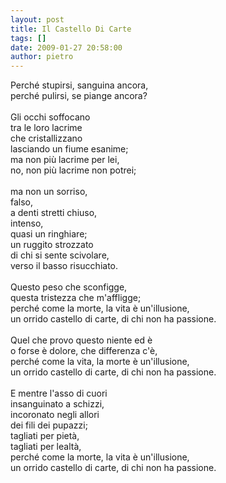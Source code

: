 ```yaml
---
layout: post
title: Il Castello Di Carte
tags: []
date: 2009-01-27 20:58:00
author: pietro
---
```

Perché stupirsi, sanguina ancora,<br/>perché pulirsi, se piange ancora?<br/><br/>Gli occhi soffocano<br/>tra le loro lacrime<br/>che cristallizzano<br/>lasciando un fiume esanime;<br/>ma non più lacrime per lei,<br/>no, non più lacrime non potrei;<br/><br/>ma non un sorriso,<br/>falso,<br/>a denti stretti chiuso,<br/>intenso,<br/>quasi un ringhiare;<br/>un ruggito strozzato<br/>di chi si sente scivolare,<br/>verso il basso risucchiato.<br/><br/>Questo peso che sconfigge,<br/>questa tristezza che m'affligge;<br/>perché come la morte, la vita è un'illusione,<br/>un orrido castello di carte, di chi non ha passione.<br/><br/>Quel che provo questo niente ed è<br/>o forse è dolore, che differenza c'è,<br/>perché come la vita, la morte è un'illusione,<br/>un orrido castello di carte, di chi non ha passione.<br/><br/>E mentre l'asso di cuori<br/>insanguinato a schizzi,<br/>incoronato negli allori<br/>dei fili dei pupazzi;<br/>tagliati per pietà,<br/>tagliati per lealtà,<br/>perché come la morte, la vita è un'illusione,<br/>un orrido castello di carte, di chi non ha passione.
